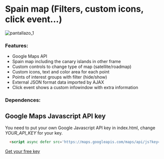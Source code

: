 # Spain map (Filters, custom icons, click event...)

![pantallazo_1](https://github.com/RgmProgrammer/GoogleMaps-Spain/blob/master/GoogleMaps-Spain.png)

### Features:
- Google Maps API
- Spain map including the canary islands in other frame
- Custom controls to change type of map (satellite/roadmap)
- Custom icons, text and color area for each point
- Points of interest groups with filter (hide/show)
- External JSON format data imported by AJAX
- Click event shows a custom infowindow with extra information


### Dependences:
## Google Maps Javascript API key 

You need to put your own Google Javascript API key in index.html, change *YOUR_API_KEY* for your key.

```html
  <script async defer src='https://maps.googleapis.com/maps/api/js?key=YOUR_API_KEY&callback=initMap'></script>
```

[Get your free key](https://developers.google.com/maps/documentation/javascript/get-api-key?hl=EN)
